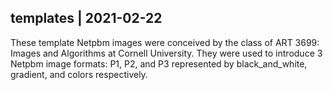 ## templates | 2021-02-22

These template Netpbm images were conceived by the class of ART 3699: Images
and Algorithms at Cornell University. They were used to introduce 3 Netpbm
image formats: P1, P2, and P3 represented by black_and_white, gradient, and
colors respectively.
